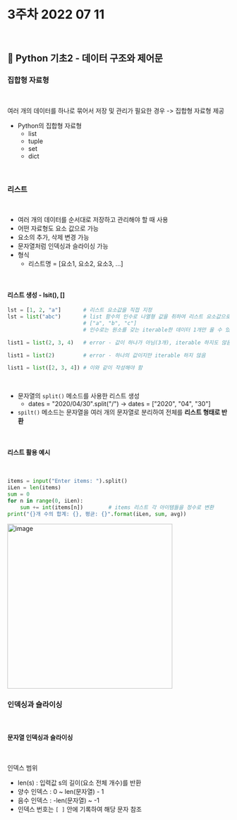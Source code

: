 # 3주차 2022 07 11
</br>

## 📌 Python 기초2 - 데이터 구조와 제어문

###  집합형 자료형
</br>

여러 개의 데이터를 하나로 묶어서 저장 및 관리가 필요한 경우 -> 집합형 자료형 제공

- Python의 집합형 자료형
  - list
  - tuple
  - set
  - dict

</br>

### 리스트
</br>

- 여러 개의 데이터를 순서대로 저장하고 관리해야 할 때 사용
- 어떤 자료형도 요소 값으로 가능
- 요소의 추가, 삭제 변경 가능
- 문자열처럼 인덱싱과 슬라이싱 가능
- 형식
  - 리스트명 = [요소1, 요소2, 요소3, ...]

</br>

#### 리스트 생성 - lsit(), []

```python
lst = [1, 2, "a"]       # 리스트 요소값을 직접 지정
lst = list("abc")       # list 함수의 인수로 나열형 값을 취하여 리스트 요소값으로 변경
                        # ["a", "b", "c"]
                        # 인수로는 원소를 갖는 iterable한 데이터 1개만 올 수 있음

list1 = list(2, 3, 4)   # error - 값이 하나가 아님(3개), iterable 하지도 않음

list1 = list(2)         # error - 하나의 값이지만 iterable 하지 않음

list1 = list([2, 3, 4]) # 이와 같이 작성해야 함
```

</br>

- 문자열의 ```split()``` 메소드를 사용한 리스트 생성
  - dates = "2020/04/30".split("/") -> dates = ["2020", "04", "30"]
- ```spilt()``` 메소드는 문자열을 여러 개의 문자열로 분리하여 전체를 **리스트 형태로 반환**

</br>

#### 리스트 활용 예시
</br>

```python
items = input("Enter items: ").split()
iLen = len(items)
sum = 0
for n in range(0, iLen):
    sum += int(items[n])        # items 리스트 각 아이템들을 정수로 변환
print("{}개 수의 합계: {}, 평균: {}".format(iLen, sum, avg))
```

<img width="374" alt="image" src="https://user-images.githubusercontent.com/40768187/178311139-679dd540-43c7-4eae-b7ec-be9425c48ecc.png">

</br>

### 인덱싱과 슬라이싱
</br>

#### 문자열 인덱싱과 슬라이싱
</br>

인덱스 범위
- len(s) : 입력값 s의 길이(요소 전체 개수)를 반환
- 양수 인덱스 : 0 ~ len(문자열) - 1
- 음수 인덱스 : -len(문자열) ~ -1
- 인덱스 번호는 ```[ ]``` 안에 기록하여 해당 문자 참조

